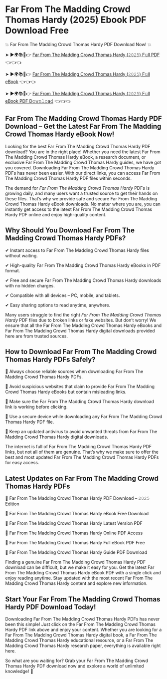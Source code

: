 # Far From The Madding Crowd Thomas Hardy (2025) Ebook PDF Download Free

💥 Far From The Madding Crowd Thomas Hardy PDF Download Now! 💥

➤ ►🌍📚📱👉 [Far From The Madding Crowd Thomas Hardy (𝟸𝟶𝟸𝟻) F𝚞ll PDF](https://getpdf.xyz/far-from-the-madding-crowd-thomas-hardy) 👈👈👈


➤ ►🌍📚📱👉 [Far From The Madding Crowd Thomas Hardy (𝟸𝟶𝟸𝟻) F𝚞ll eBook](https://getpdf.xyz/far-from-the-madding-crowd-thomas-hardy) 👈👈👈


➤ ►🌍📚📱👉 [Far From The Madding Crowd Thomas Hardy (𝟸𝟶𝟸𝟻) F𝚞ll eBook PDF D𝚘𝚠𝚗𝚕𝚘a𝚍](https://getpdf.xyz/far-from-the-madding-crowd-thomas-hardy) 👈👈👈


## Far From The Madding Crowd Thomas Hardy PDF Download – Get the Latest Far From The Madding Crowd Thomas Hardy eBook Now!

Looking for the best Far From The Madding Crowd Thomas Hardy PDF download? You are in the right place! Whether you need the latest Far From The Madding Crowd Thomas Hardy eBook, a research document, or exclusive Far From The Madding Crowd Thomas Hardy guides, we have got you covered. Downloading Far From The Madding Crowd Thomas Hardy PDFs has never been easier. With our direct links, you can access Far From The Madding Crowd Thomas Hardy PDF files within seconds.

The demand for *Far From The Madding Crowd Thomas Hardy* PDFs is growing daily, and many users want a trusted source to get their hands on these files. That’s why we provide safe and secure Far From The Madding Crowd Thomas Hardy eBook downloads. No matter where you are, you can instantly get access to the latest Far From The Madding Crowd Thomas Hardy PDF online and enjoy high-quality content.

## Why Should You Download Far From The Madding Crowd Thomas Hardy PDFs?

✔ Instant access to Far From The Madding Crowd Thomas Hardy files without waiting.

✔ High-quality Far From The Madding Crowd Thomas Hardy eBooks in PDF format.

✔ Free and secure Far From The Madding Crowd Thomas Hardy downloads with no hidden charges.

✔ Compatible with all devices – PC, mobile, and tablets.

✔ Easy sharing options to read anytime, anywhere.

Many users struggle to find the right *Far From The Madding Crowd Thomas Hardy* PDF files due to broken links or fake websites. But don’t worry! We ensure that all the Far From The Madding Crowd Thomas Hardy eBooks and Far From The Madding Crowd Thomas Hardy digital downloads provided here are from trusted sources.

## How to Download Far From The Madding Crowd Thomas Hardy PDFs Safely?

📌 Always choose reliable sources when downloading Far From The Madding Crowd Thomas Hardy PDFs.

📌 Avoid suspicious websites that claim to provide Far From The Madding Crowd Thomas Hardy eBooks but contain misleading links.

📌 Make sure the Far From The Madding Crowd Thomas Hardy download link is working before clicking.

📌 Use a secure device while downloading any Far From The Madding Crowd Thomas Hardy PDF file.

📌 Keep an updated antivirus to avoid unwanted threats from Far From The Madding Crowd Thomas Hardy digital downloads.

The internet is full of Far From The Madding Crowd Thomas Hardy PDF links, but not all of them are genuine. That’s why we make sure to offer the best and most updated Far From The Madding Crowd Thomas Hardy PDFs for easy access.

## Latest Updates on Far From The Madding Crowd Thomas Hardy PDFs

🔹 Far From The Madding Crowd Thomas Hardy PDF Download – 𝟸𝟶𝟸𝟻 Edition

🔹 Far From The Madding Crowd Thomas Hardy eBook Free Download

🔹 Far From The Madding Crowd Thomas Hardy Latest Version PDF

🔹 Far From The Madding Crowd Thomas Hardy Online PDF Access

🔹 Far From The Madding Crowd Thomas Hardy Full eBook PDF Free

🔹 Far From The Madding Crowd Thomas Hardy Guide PDF Download

Finding a genuine Far From The Madding Crowd Thomas Hardy PDF download can be difficult, but we make it easy for you. Get the latest Far From The Madding Crowd Thomas Hardy eBook PDF with a single click and enjoy reading anytime. Stay updated with the most recent Far From The Madding Crowd Thomas Hardy content and explore new information.

## Start Your Far From The Madding Crowd Thomas Hardy PDF Download Today!

Downloading Far From The Madding Crowd Thomas Hardy PDFs has never been this simple! Just click on the Far From The Madding Crowd Thomas Hardy PDF link above and enjoy your content. Whether you are looking for a Far From The Madding Crowd Thomas Hardy digital book, a Far From The Madding Crowd Thomas Hardy educational resource, or a Far From The Madding Crowd Thomas Hardy research paper, everything is available right here.

So what are you waiting for? Grab your Far From The Madding Crowd Thomas Hardy PDF download now and explore a world of unlimited knowledge! 🚀